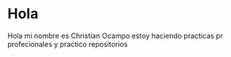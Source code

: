 # Hola
Hola mi nombre es Christian Ocampo estoy haciendo practicas pr profecionales 
y practico repositorios
